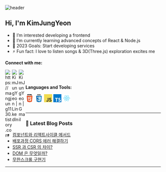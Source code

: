 ![header](https://capsule-render.vercel.app/api?type=waving&color=gradient&height=250&section=header&text=Welcome%20to%20JungYeon%27s%20Github%F0%9F%91%8B&fontSize=45)<br>

## Hi, I'm KimJungYeon

- 🔭 I’m interested developing a frontend
- 🌱 I’m currently learning advanced concepts of React & Node.js
- 🥅 2023 Goals: Start developing services
- ⚡ Fun fact: I love to listen songs & 3D(Three.js) exploration excites me

**Connect with me:**

[<img align="left" alt="https://mangjung1130.tistory.com" width="22px" src="https://img.icons8.com/ultraviolet/22/000000/domain.png" />][website]
[<img align="left" alt="KimJungYeon | LinkedIn" width="22px" src="https://img.icons8.com/color/22/000000/linkedin.png" />][linkedin]
<a href='mailto:jungyeon9130@naver.com'><img align="left" alt="KimJungYeon | Gmail" width="22px" src="https://img.icons8.com/color/22/000000/gmail.png" /></a>
<br />
<br />

**Languages and Tools:**

<code><img alt="HTML5" width="26px" src="https://raw.githubusercontent.com/github/explore/80688e429a7d4ef2fca1e82350fe8e3517d3494d/topics/html/html.png" /></code>
<code><img alt="CSS3" width="26px" src="https://raw.githubusercontent.com/github/explore/80688e429a7d4ef2fca1e82350fe8e3517d3494d/topics/css/css.png" /></code>
<code><img alt="JavaScript" width="26px" src="https://raw.githubusercontent.com/github/explore/80688e429a7d4ef2fca1e82350fe8e3517d3494d/topics/javascript/javascript.png" /></code>
<code><img alt="TypeScript" width="26px" src="https://raw.githubusercontent.com/github/explore/80688e429a7d4ef2fca1e82350fe8e3517d3494d/topics/typescript/typescript.png" /></code>
<code><img alt="React" width="26px" src="https://raw.githubusercontent.com/github/explore/80688e429a7d4ef2fca1e82350fe8e3517d3494d/topics/react/react.png" /></code>
<br />
<br />


---
### 📕 Latest Blog Posts
<!-- BLOG-POST-LIST:START -->
- [컴포넌트와 리액트사이클 메서드](https://mangjung1130.tistory.com/35)
- [배포과정 CORS 에러 해결하기](https://mangjung1130.tistory.com/29)
- [SSR 과 CSR 의 차이?](https://mangjung1130.tistory.com/21)
- [DOM 은 무엇일까?](https://mangjung1130.tistory.com/22)
- [무한스크롤 구현기](https://mangjung1130.tistory.com/41)
<!-- BLOG-POST-LIST:END -->

---
<!--[![Jungyeon's GitHub stats](https://github-readme-stats.vercel.app/api?username=jung-yeon99&theme=theme=material-palenight&hide_border=true&bg_color=20232a&icon_color=E3E3E3A8&text_color=fff&title_color=918FE0&count_private=true_icons=true)](https://github.com/anuraghazra/github-readme-stats) -->

[website]: https://mangjung1130.tistory.com/
[linkedin]: https://www.linkedin.com/in/kimjungyeon/ 
